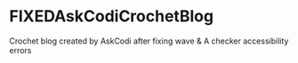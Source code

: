 # FIXEDAskCodiCrochetBlog
Crochet blog created by AskCodi after fixing wave &amp; A checker accessibility errors
